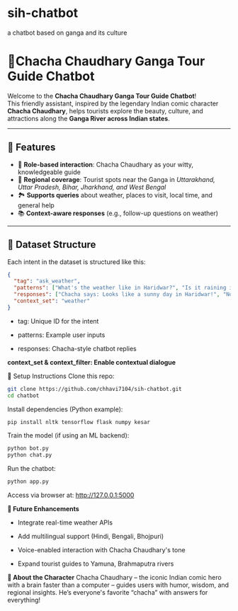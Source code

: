 # sih-chatbot
<p> a chatbot based on ganga and its culture  </p>

# 🧳Chacha Chaudhary Ganga Tour Guide Chatbot
Welcome to the **Chacha Chaudhary Ganga Tour Guide Chatbot**!  
This friendly assistant, inspired by the legendary Indian comic character **Chacha Chaudhary**, helps tourists explore the beauty, culture, and attractions along the **Ganga River across Indian states**.

---

## 🌟 Features

- 🤖 **Role-based interaction**: Chacha Chaudhary as your witty, knowledgeable guide  
- 🌊 **Regional coverage**: Tourist spots near the Ganga in *Uttarakhand, Uttar Pradesh, Bihar, Jharkhand, and West Bengal*  
- 🏞️ **Supports queries** about weather, places to visit, local time, and general help  
- 📚 **Context-aware responses** (e.g., follow-up questions on weather)

---

## 📁 Dataset Structure

Each intent in the dataset is structured like this:

```json
{
  "tag": "ask_weather",
  "patterns": ["What's the weather like in Haridwar?", "Is it raining in Varanasi?"],
  "responses": ["Chacha says: Looks like a sunny day in Haridwar!", "No rain in Varanasi today, enjoy your trip!"],
  "context_set": "weather"
}
```

- tag: Unique ID for the intent

- patterns: Example user inputs

- responses: Chacha-style chatbot replies

**context_set & context_filter: Enable contextual dialogue**

🚀 Setup Instructions
Clone this repo:

```bash
git clone https://github.com/chhavi7104/sih-chatbot.git
cd chatbot
```
Install dependencies (Python example):

```bash
pip install nltk tensorflow flask numpy kesar
```
Train the model (if using an ML backend):

```bash
python bot.py
python chat.py
```
Run the chatbot:

```bash
python app.py
```
Access via browser at: http://127.0.0.1:5000

**🧠 Future Enhancements**
- Integrate real-time weather APIs

- Add multilingual support (Hindi, Bengali, Bhojpuri)

- Voice-enabled interaction with Chacha Chaudhary's tone

- Expand tourist guides to Yamuna, Brahmaputra rivers

**👳 About the Character**
Chacha Chaudhary – the iconic Indian comic hero with a brain faster than a computer – guides users with humor, wisdom, and regional insights. He’s everyone's favorite “chacha” with answers for everything!


